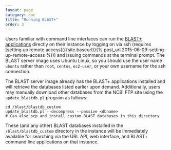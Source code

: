 ```yaml
---
layout: page
category: doc
title: "Running BLAST+"
order: 3
---
```

Users familiar with command line interfaces can run the [BLAST+
applications](https://www.ncbi.nlm.nih.gov/books/NBK1763) directly on their 
instance by logging on via ssh (requires [setting up remote access]({{site.baseurl}}{% post_url 2015-06-09-setting-up-remote-access %}))
and issuing commands at the terminal prompt.
The BLAST server image uses Ubuntu Linux, so you should use the user name `ubuntu`
rather than `root`, `centos`, `ec2-user`, or your own username for the ssh connection.

The BLAST server image already has the BLAST+ applications installed and will
retrieve the databases listed earlier upon demand. Additionally, users may
manually download other databases from the NCBI FTP site using the
`update_blastdb.pl` program as follows:

    cd /blast/blastdb_custom
    update_blastdb.pl --decompress --passive <dbname>
    # Can also scp and install custom BLAST databases in this directory

These (and any other) BLAST databases installed in the `/blast/blastdb_custom`
directory in the instance will be immediately available for searching via the
URL API, web interface, and BLAST+ command line applications on that instance.
